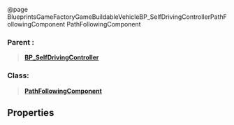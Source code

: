 @page BlueprintsGameFactoryGameBuildableVehicleBP_SelfDrivingControllerPathFollowingComponent PathFollowingComponent
### Parent :
<b><a href="_blueprints_game_factory_game_buildable_vehicle_b_p__self_driving_controller.html"><blockquote>BP_SelfDrivingController</blockquote></a></b>
### Class:
<b><a href="_class_script_path_following_component.html"><blockquote>PathFollowingComponent</blockquote></a></b>
## Properties
